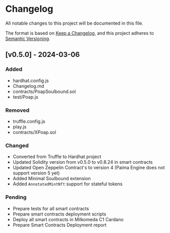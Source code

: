 # Changelog

All notable changes to this project will be documented in this file.

The format is based on [Keep a Changelog](https://keepachangelog.com/en/1.1.0/),
and this project adheres to [Semantic Versioning](https://semver.org/spec/v2.0.0.html).

## [v0.5.0] - 2024-03-06

### Added

- hardhat.config.js
- Changelog.md
- contracts/PoapSoulbound.sol
- test/Poap.js

### Removed

- truffle.config.js
- play.js
- contracts/XPoap.sol

### Changed

- Converted from Truffle to Hardhat project
- Updated Solidity version from v0.5.0 to v0.8.24 in smart contracts
- Updated Open Zeppelin Contract's to version 4 (Paima Engine does not support version 5 yet)
- Added Minimal Soulbound extension
- Added `AnnotatedMintNft` support for stateful tokens

### Pending

- Prepare tests for all smart contracts
- Prepare smart contracts deployment scripts
- Deploy all smart contracts in Milkomeda C1 Cardano
- Prepare Smart Contracts Deployment report